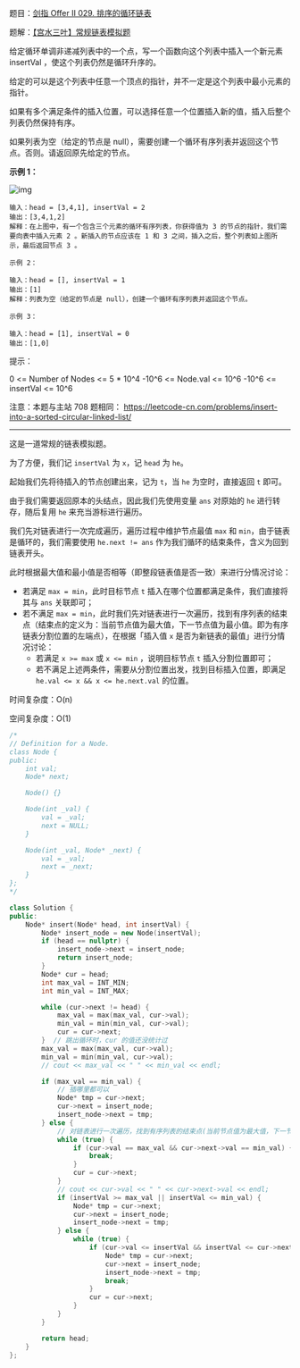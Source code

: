 题目：[剑指 Offer II 029. 排序的循环链表](https://leetcode.cn/problems/4ueAj6/)

题解：[【宫水三叶】常规链表模拟题](https://leetcode.cn/problems/4ueAj6/solution/by-ac_oier-kqv3/)

给定循环单调非递减列表中的一个点，写一个函数向这个列表中插入一个新元素 insertVal ，使这个列表仍然是循环升序的。

给定的可以是这个列表中任意一个顶点的指针，并不一定是这个列表中最小元素的指针。

如果有多个满足条件的插入位置，可以选择任意一个位置插入新的值，插入后整个列表仍然保持有序。

如果列表为空（给定的节点是 null），需要创建一个循环有序列表并返回这个节点。否则。请返回原先给定的节点。

**示例 1：**

![img](https://assets.leetcode.com/uploads/2019/01/19/example_1_before_65p.jpg)

```
输入：head = [3,4,1], insertVal = 2
输出：[3,4,1,2]
解释：在上图中，有一个包含三个元素的循环有序列表，你获得值为 3 的节点的指针，我们需要向表中插入元素 2 。新插入的节点应该在 1 和 3 之间，插入之后，整个列表如上图所示，最后返回节点 3 。
```

```
示例 2：

输入：head = [], insertVal = 1
输出：[1]
解释：列表为空（给定的节点是 null），创建一个循环有序列表并返回这个节点。

示例 3：

输入：head = [1], insertVal = 0
输出：[1,0]
```

提示：

0 <= Number of Nodes <= 5 * 10^4
-10^6 <= Node.val <= 10^6
-10^6 <= insertVal <= 10^6


注意：本题与主站 708 题相同： https://leetcode-cn.com/problems/insert-into-a-sorted-circular-linked-list/

---

这是一道常规的链表模拟题。

为了方便，我们记 `insertVal` 为 `x`，记 `head` 为 `he`。

起始我们先将待插入的节点创建出来，记为 `t`，当 `he` 为空时，直接返回 `t` 即可。

由于我们需要返回原本的头结点，因此我们先使用变量 `ans` 对原始的 `he` 进行转存，随后复用 `he` 来充当游标进行遍历。

我们先对链表进行一次完成遍历，遍历过程中维护节点最值 `max` 和 `min`，由于链表是循环的，我们需要使用 `he.next != ans` 作为我们循环的结束条件，含义为回到链表开头。

此时根据最大值和最小值是否相等（即整段链表值是否一致）来进行分情况讨论：

- 若满足 `max = min`，此时目标节点 `t` 插入在哪个位置都满足条件，我们直接将其与 `ans` 关联即可；
- 若不满足 `max = min`，此时我们先对链表进行一次遍历，找到有序列表的结束点（结束点的定义为：当前节点值为最大值，下一节点值为最小值。即为有序链表分割位置的左端点），在根据「插入值 `x` 是否为新链表的最值」进行分情况讨论：
    - 若满足 `x >= max` 或 `x <= min` ，说明目标节点 `t` 插入分割位置即可；
    - 若不满足上述两条件，需要从分割位置出发，找到目标插入位置，即满足 `he.val <= x && x <= he.next.val` 的位置。

时间复杂度：O(n)

空间复杂度：O(1)

```c++
/*
// Definition for a Node.
class Node {
public:
    int val;
    Node* next;

    Node() {}

    Node(int _val) {
        val = _val;
        next = NULL;
    }

    Node(int _val, Node* _next) {
        val = _val;
        next = _next;
    }
};
*/

class Solution {
public:
    Node* insert(Node* head, int insertVal) {
        Node* insert_node = new Node(insertVal);
        if (head == nullptr) {
            insert_node->next = insert_node;
            return insert_node;
        }
        Node* cur = head;
        int max_val = INT_MIN;
        int min_val = INT_MAX;

        while (cur->next != head) {
            max_val = max(max_val, cur->val);
            min_val = min(min_val, cur->val);
            cur = cur->next;
        }  // 跳出循环时，cur 的值还没统计过
        max_val = max(max_val, cur->val);
        min_val = min(min_val, cur->val);
        // cout << max_val << " " << min_val << endl;

        if (max_val == min_val) {
            // 插哪里都可以
            Node* tmp = cur->next;
            cur->next = insert_node;
            insert_node->next = tmp;
        } else {
            // 对链表进行一次遍历，找到有序列表的结束点(当前节点值为最大值，下一节点值为最小值)
            while (true) {
                if (cur->val == max_val && cur->next->val == min_val) {
                    break;
                }
                cur = cur->next;
            }
            // cout << cur->val << " " << cur->next->val << endl;
            if (insertVal >= max_val || insertVal <= min_val) {
                Node* tmp = cur->next;
                cur->next = insert_node;
                insert_node->next = tmp;
            } else {
                while (true) {
                    if (cur->val <= insertVal && insertVal <= cur->next->val) {
                        Node* tmp = cur->next;
                        cur->next = insert_node;
                        insert_node->next = tmp;
                        break;
                    }
                    cur = cur->next;
                }
            }
        }

        return head;
    }
};
```

